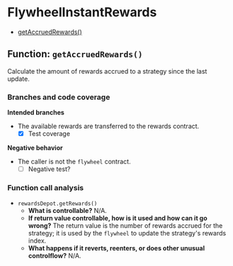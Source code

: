 # FlywheelInstantRewards

- [getAccruedRewards()](#function-getaccruedrewards)


## Function: `getAccruedRewards()`

Calculate the amount of rewards accrued to a strategy since the last update.

### Branches and code coverage

**Intended branches**

- The available rewards are transferred to the rewards contract.
  - [x] Test coverage

**Negative behavior**

- The caller is not the `flywheel` contract.
  - [ ] Negative test?

### Function call analysis

- `rewardsDepot.getRewards()`
  - **What is controllable?** N/A.
  - **If return value controllable, how is it used and how can it go wrong?** The
    return value is the number of rewards accrued for the strategy; it is used
    by the `flywheel` to update the strategy's rewards index.
  - **What happens if it reverts, reenters, or does other unusual controlflow?**
    N/A.

